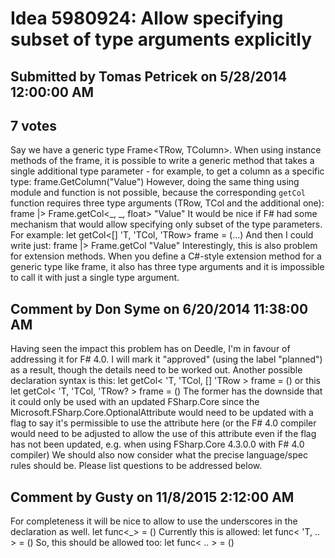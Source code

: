 # Idea 5980924: Allow specifying subset of type arguments explicitly

## Submitted by Tomas Petricek on 5/28/2014 12:00:00 AM

## 7 votes

Say we have a generic type Frame<TRow, TColumn>. When using instance methods of the frame, it is possible to write a generic method that takes a single additional type parameter - for example, to get a column as a specific type:
frame.GetColumn<float>("Value")
However, doing the same thing using module and function is not possible, because the corresponding `getCol` function requires three type arguments (TRow, TCol and the additional one):
frame |> Frame.getCol<_, _, float> "Value"
It would be nice if F# had some mechanism that would allow specifying only subset of the type parameters. For example:
let getCol<[<RequiresExplicitTypeArguments>] 'T, 'TCol, 'TRow> frame = (...)
And then I could write just:
frame |> Frame.getCol<float> "Value"
Interestingly, this is also problem for extension methods. When you define a C#-style extension method for a generic type like frame, it also has three type arguments and it is impossible to call it with just a single type argument.


## Comment by Don Syme on 6/20/2014 11:38:00 AM

Having seen the impact this problem has on Deedle, I'm in favour of addressing it for F# 4.0. I will mark it "approved" (using the label "planned") as a result, though the details need to be worked out.
Another possible declaration syntax is this:
let getCol< 'T, 'TCol, [<OptionalArgument>] 'TRow > frame = ()
or this
let getCol< 'T, 'TCol, 'TRow? > frame = ()
The former has the downside that it could only be used with an updated FSharp.Core since the Microsoft.FSharp.Core.OptionalAttribute would need to be updated with a flag to say it's permissible to use the attribute here (or the F# 4.0 compiler would need to be adjusted to allow the use of this attribute even if the flag has not been updated, e.g. when using FSharp.Core 4.3.0.0 with F# 4.0 compiler)
We should also now consider what the precise language/spec rules should be. Please list questions to be addressed below.

## Comment by Gusty on 11/8/2015 2:12:00 AM

For completeness it will be nice to allow to use the underscores in the declaration as well.
let func<_> = ()
Currently this is allowed: let func< 'T, .. > = ()
So, this should be allowed too: let func< .. > = ()
